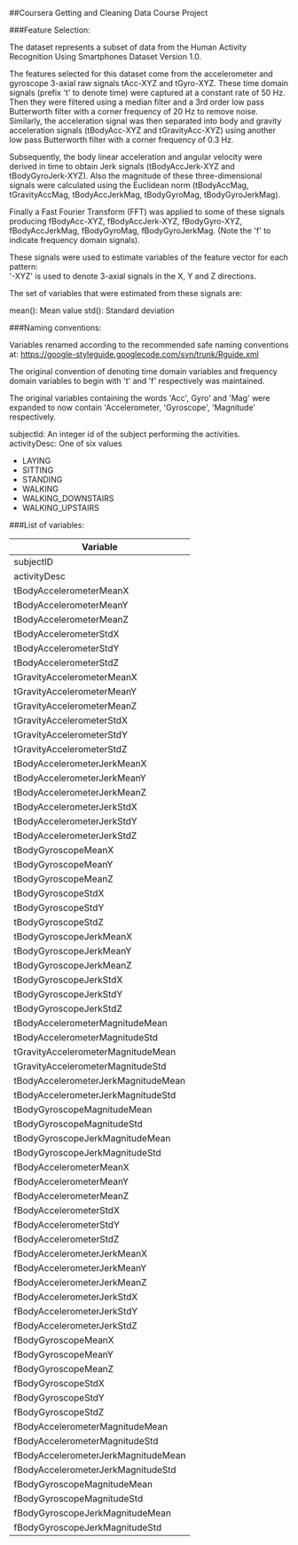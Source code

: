 ##Coursera Getting and Cleaning Data Course Project

###Feature Selection: 

The dataset represents a subset of data from the Human Activity Recognition Using Smartphones Dataset Version 1.0.

The features selected for this dataset come from the accelerometer and gyroscope 3-axial raw signals tAcc-XYZ and tGyro-XYZ. These time domain signals (prefix 't' to denote time) were captured at a constant rate of 50 Hz. Then they were filtered using a median filter and a 3rd order low pass Butterworth filter with a corner frequency of 20 Hz to remove noise. Similarly, the acceleration signal was then separated into body and gravity acceleration signals (tBodyAcc-XYZ and tGravityAcc-XYZ) using another low pass Butterworth filter with a corner frequency of 0.3 Hz.

Subsequently, the body linear acceleration and angular velocity were derived in time to obtain Jerk signals (tBodyAccJerk-XYZ and tBodyGyroJerk-XYZ). Also the magnitude of these three-dimensional signals were calculated using the Euclidean norm (tBodyAccMag, tGravityAccMag, tBodyAccJerkMag, tBodyGyroMag, tBodyGyroJerkMag).

Finally a Fast Fourier Transform (FFT) was applied to some of these signals producing fBodyAcc-XYZ, fBodyAccJerk-XYZ, fBodyGyro-XYZ, fBodyAccJerkMag, fBodyGyroMag, fBodyGyroJerkMag. (Note the 'f' to indicate frequency domain signals).

These signals were used to estimate variables of the feature vector for each pattern:  
'-XYZ' is used to denote 3-axial signals in the X, Y and Z directions.

The set of variables that were estimated from these signals are: 

mean(): Mean value
std(): Standard deviation

###Naming conventions:

Variables renamed according to the recommended safe naming conventions at:
https://google-styleguide.googlecode.com/svn/trunk/Rguide.xml

The original convention of denoting time domain variables and frequency domain variables to begin with 't' and 'f' respectively was maintained.

The original variables containing the words 'Acc', Gyro' and 'Mag' were expanded to now contain 'Accelerometer, 'Gyroscope', 'Magnitude' respectively.

subjectId: An integer id of the subject performing the activities.
activityDesc:
One of six values 
* LAYING
* SITTING
* STANDING
* WALKING
* WALKING_DOWNSTAIRS
* WALKING_UPSTAIRS

###List of variables:

| Variable                            |
|-------------------------------------|
| subjectID                           |
| activityDesc                        |
| tBodyAccelerometerMeanX             |
| tBodyAccelerometerMeanY             |
| tBodyAccelerometerMeanZ             |
| tBodyAccelerometerStdX              |
| tBodyAccelerometerStdY              |
| tBodyAccelerometerStdZ              |
| tGravityAccelerometerMeanX          |
| tGravityAccelerometerMeanY          |
| tGravityAccelerometerMeanZ          |
| tGravityAccelerometerStdX           |
| tGravityAccelerometerStdY           |
| tGravityAccelerometerStdZ           |
| tBodyAccelerometerJerkMeanX         |
| tBodyAccelerometerJerkMeanY         |
| tBodyAccelerometerJerkMeanZ         |
| tBodyAccelerometerJerkStdX          |
| tBodyAccelerometerJerkStdY          |
| tBodyAccelerometerJerkStdZ          |
| tBodyGyroscopeMeanX                 |
| tBodyGyroscopeMeanY                 |
| tBodyGyroscopeMeanZ                 |
| tBodyGyroscopeStdX                  |
| tBodyGyroscopeStdY                  |
| tBodyGyroscopeStdZ                  |
| tBodyGyroscopeJerkMeanX             |
| tBodyGyroscopeJerkMeanY             |
| tBodyGyroscopeJerkMeanZ             |
| tBodyGyroscopeJerkStdX              |
| tBodyGyroscopeJerkStdY              |
| tBodyGyroscopeJerkStdZ              |
| tBodyAccelerometerMagnitudeMean     |
| tBodyAccelerometerMagnitudeStd      |
| tGravityAccelerometerMagnitudeMean  |
| tGravityAccelerometerMagnitudeStd   |
| tBodyAccelerometerJerkMagnitudeMean |
| tBodyAccelerometerJerkMagnitudeStd  |
| tBodyGyroscopeMagnitudeMean         |
| tBodyGyroscopeMagnitudeStd          |
| tBodyGyroscopeJerkMagnitudeMean     |
| tBodyGyroscopeJerkMagnitudeStd      |
| fBodyAccelerometerMeanX             |
| fBodyAccelerometerMeanY             |
| fBodyAccelerometerMeanZ             |
| fBodyAccelerometerStdX              |
| fBodyAccelerometerStdY              |
| fBodyAccelerometerStdZ              |
| fBodyAccelerometerJerkMeanX         |
| fBodyAccelerometerJerkMeanY         |
| fBodyAccelerometerJerkMeanZ         |
| fBodyAccelerometerJerkStdX          |
| fBodyAccelerometerJerkStdY          |
| fBodyAccelerometerJerkStdZ          |
| fBodyGyroscopeMeanX                 |
| fBodyGyroscopeMeanY                 |
| fBodyGyroscopeMeanZ                 |
| fBodyGyroscopeStdX                  |
| fBodyGyroscopeStdY                  |
| fBodyGyroscopeStdZ                  |
| fBodyAccelerometerMagnitudeMean     |
| fBodyAccelerometerMagnitudeStd      |
| fBodyAccelerometerJerkMagnitudeMean |
| fBodyAccelerometerJerkMagnitudeStd  |
| fBodyGyroscopeMagnitudeMean         |
| fBodyGyroscopeMagnitudeStd          |
| fBodyGyroscopeJerkMagnitudeMean     |
| fBodyGyroscopeJerkMagnitudeStd      |